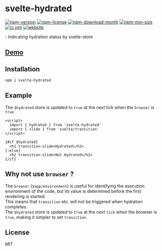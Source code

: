 <!----- BEGIN GHOST DOCS HEADER ----->

# svelte-hydrated

<!----- BEGIN GHOST DOCS BADGES -----><a href="https://npmjs.com/package/svelte-hydrated"><img src="https://img.shields.io/npm/v/svelte-hydrated" alt="npm-version" /></a> <a href="https://npmjs.com/package/svelte-hydrated"><img src="https://img.shields.io/npm/l/svelte-hydrated" alt="npm-license" /></a> <a href="https://npmjs.com/package/svelte-hydrated"><img src="https://img.shields.io/npm/dm/svelte-hydrated" alt="npm-download-month" /></a> <a href="https://npmjs.com/package/svelte-hydrated"><img src="https://img.shields.io/bundlephobia/min/svelte-hydrated" alt="npm-min-size" /></a> <a href="https://github.com/jill64/svelte-hydrated/actions/workflows/ci.yml"><img src="https://github.com/jill64/svelte-hydrated/actions/workflows/ci.yml/badge.svg" alt="ci.yml" /></a> <a href="https://svelte-hydrated.jill64.dev"><img src="https://img.shields.io/website?up_message=working&down_message=down&url=https%3A%2F%2Fsvelte-hydrated.jill64.dev" alt="website" /></a><!----- END GHOST DOCS BADGES ----->

💧 Indicating hydration status by svelte-store

## [Demo](https://svelte-hydrated.jill64.dev)

<!----- END GHOST DOCS HEADER ----->

## Installation

```bash
npm i svelte-hydrated
```

## Example

The `$hydrated` store is updated to `true` at the next tick when the `browser` is `true`

```svelte
<script>
  import { hydrated } from 'svelte-hydrated'
  import { slide } from 'svelte/transition'
</script>

{#if $hydrated}
  <h2 transition:slide>Hydrated</h2>
{:else}
  <h2 transition:slide>Not Hydrated</h2>
{/if}
```

## Why not use `browser` ?

The `browser` (`$app/environment`) is useful for identifying the execution environment of the code, but its value is determined before the first rendering is started.  
This means that `transition` etc. will not be triggered when hydration completes.  
The `$hydrated` store is updated to `true` at the next `tick` when the browser is `true`, making it simpler to set `transition`.

<!----- BEGIN GHOST DOCS FOOTER ----->

## License

MIT

<!----- END GHOST DOCS FOOTER ----->
